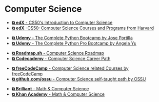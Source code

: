 # Computer Science

- [**&#10697; edX** - CS50's Introduction to Computer Science](https://www.edx.org/learn/computer-science/harvard-university-cs50-s-introduction-to-computer-science)
- [**&#10697; edX** -CS50: Computer Science Courses and Programs from Harvard](https://www.edx.org/cs50)

<div></div>

- [**&#10697; Udemy** - The Complete Python Bootcamp by Jose Portilla](https://www.udemy.com/course/complete-python-bootcamp/)
- [**&#10697; Udemy** - The Complete Python Pro Bootcamp by Angela Yu](https://www.udemy.com/course/100-days-of-code/)

<div></div>

- [**&#10697; Roadmap.sh** - Computer Science Roadmap](https://roadmap.sh/computer-science)
- [**&#10697; Codecademy** - Computer Science Career Path](https://www.codecademy.com/learn/paths/computer-science)

<div></div>

- [**&#10697; freeCodeCamp** - Computer Science related Courses by freeCodeCamp](https://www.freecodecamp.org/learn)
- [**&#10697; github.com/ossu** - Computer Science self-taught path by OSSU](https://github.com/ossu/computer-science)

<div></div>

- [**&#10697; Brilliant** - Math & Computer Science](https://brilliant.org/)
- [**&#10697; Khan Academy** - Math & Computer Science](https://www.khanacademy.org/)

<br>
